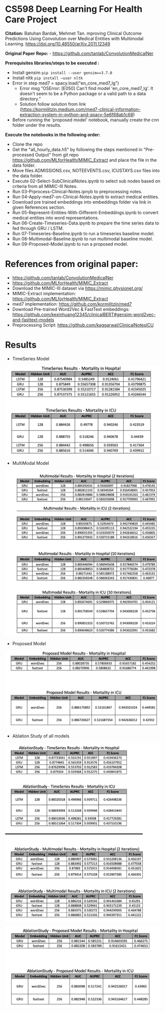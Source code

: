 # CS598 Deep Learning For Health Care Project

**Citation:** Batuhan Bardak, Mehmet Tan. mproving Clinical Outcome Predictions Using Convolution over Medical Entities with Multimodal Learning.
https://doi.org/10.48550/arXiv.2011.12349

**Original Paper Repo:** - https://github.com/tanlab/ConvolutionMedicalNer

**Prerequisites libraries/steps to be executed :**
 - Install gensim `pip install --user gensim==3.7.0`
 - Install nltk `pip install –user nltk`
 - Error in step med7 = spacy.load("en_core_med7_lg")
   - Error msg “OSError: [E050] Can't find model 'en_core_med7_lg'. It doesn't seem to be a Python package or a valid path to a data directory.”
   - Solution follow solution from link (https://kormilitzin.medium.com/med7-clinical-information-extraction-system-in-python-and-spacy-5e6f68ab1c68)
 - Before running the 'proposed model' notebook, manually create the cnn folder under the results.

**Execute the notebooks in the following order:**
 - Clone the repo
 - Get the "all_hourly_data.h5" by following the steps mentioned in "Pre-processed Output" from git repo https://github.com/MLforHealth/MIMIC_Extract and place the file in the data folder.
 - Move files ADMISSIONS.csv, NOTEEVENTS.csv, ICUSTAYS.csv files into the data folder.
 - Execute 02-Select-SubClinicalNotes.ipynb to select sub nodes based on criteria from all MIMIC-III Notes.
 - Run 03-Prprocess-Clinical-Notes.ipnyb to preprocessing notes.
 - Run 04-Apply-med7-on-Clinical-Notes.ipynb to extract medical entities.
 - Download pre trained embeddings into embeddings folder via link in given References section.
 - Run 05-Represent-Entities-With-Different-Embeddings.ipynb to convert medical entities into word representations.
 - Run 06-Create-Timeseries-Data.ipynb to prepare the time series data to fed through GRU / LSTM.
 - Run 07-Timeseries-Baseline.ipynb to run a timeseries baseline model.
 - Run 08-Multimodal-Baseline.ipynb to run multimodal baseline model.
 - Run 09-Proposed-Model.ipynb to run a proposed model.


# References from original paper:

-  https://github.com/tanlab/ConvolutionMedicalNer
-  https://github.com/MLforHealth/MIMIC_Extract
-  Download the MIMIC-III dataset via  https://mimic.physionet.org/
-  MIMIC-Extract implementation:  https://github.com/MLforHealth/MIMIC_Extract
-  med7 implementation:  https://github.com/kormilitzin/med7
-  Download Pre-trained Word2Vec & FastText embeddings:  https://github.com/kexinhuang12345/clinicalBERT#gensim-word2vec-and-fasttext-models
-  Preprocessing Script:  https://github.com/kaggarwal/ClinicalNotesICU

# Results

- TimeSeries Model

![alt text](https://github.com/sasanka-pusapati/DLHProject/blob/master/images/timeseries_model.png)

- MultiModal Model

![alt text](https://github.com/sasanka-pusapati/DLHProject/blob/master/images/multimodal.png)

- Proposed Model

![alt text](https://github.com/sasanka-pusapati/DLHProject/blob/master/images/proposedmodel.png)


- Ablation Study of all models

![alt text](https://github.com/sasanka-pusapati/DLHProject/blob/master/images/ablation.png)

![alt text](https://github.com/sasanka-pusapati/DLHProject/blob/master/images/ablation2.png)

